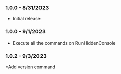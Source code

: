 ### 1.0.0 - 8/31/2023

  * Initial release

### 1.0.0 - 9/1/2023

  * Execute all the commands on RunHiddenConsole

### 1.0.2 - 9/3/2023

  *Add version command